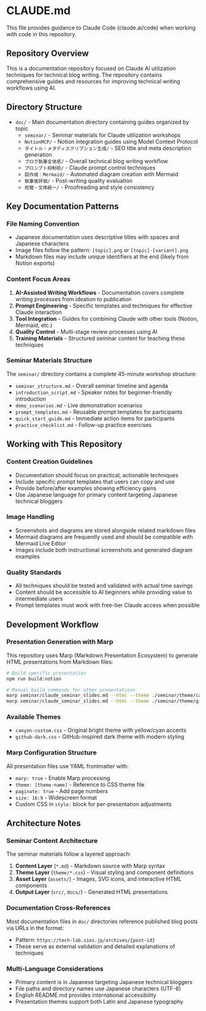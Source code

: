 # CLAUDE.md

This file provides guidance to Claude Code (claude.ai/code) when working with code in this repository.

## Repository Overview

This is a documentation repository focused on Claude AI utilization techniques for technical blog writing. The repository contains comprehensive guides and resources for improving technical writing workflows using AI.

## Directory Structure

- `doc/` - Main documentation directory containing guides organized by topic
  - `seminar/` - Seminar materials for Claude utilization workshops
  - `NotionMCP/` - Notion integration guides using Model Context Protocol
  - `タイトル・メタディスクリプション生成/` - SEO title and meta description generation
  - `ブログ執筆全体感/` - Overall technical blog writing workflow
  - `プロンプト抑制術/` - Claude prompt control techniques
  - `図作成：Mermaid/` - Automated diagram creation with Mermaid
  - `執筆後評価/` - Post-writing quality evaluation
  - `校閲・文体統一/` - Proofreading and style consistency

## Key Documentation Patterns

### File Naming Convention
- Japanese documentation uses descriptive titles with spaces and Japanese characters
- Image files follow the pattern: `[topic].png` or `[topic]-[variant].png`
- Markdown files may include unique identifiers at the end (likely from Notion exports)

### Content Focus Areas
1. **AI-Assisted Writing Workflows** - Documentation covers complete writing processes from ideation to publication
2. **Prompt Engineering** - Specific templates and techniques for effective Claude interaction
3. **Tool Integration** - Guides for combining Claude with other tools (Notion, Mermaid, etc.)
4. **Quality Control** - Multi-stage review processes using AI
5. **Training Materials** - Structured seminar content for teaching these techniques

### Seminar Materials Structure
The `seminar/` directory contains a complete 45-minute workshop structure:
- `seminar_structure.md` - Overall seminar timeline and agenda
- `introduction_script.md` - Speaker notes for beginner-friendly introduction
- `demo_scenarios.md` - Live demonstration scenarios
- `prompt_templates.md` - Reusable prompt templates for participants
- `quick_start_guide.md` - Immediate action items for participants
- `practice_checklist.md` - Follow-up practice exercises

## Working with This Repository

### Content Creation Guidelines
- Documentation should focus on practical, actionable techniques
- Include specific prompt templates that users can copy and use
- Provide before/after examples showing efficiency gains
- Use Japanese language for primary content targeting Japanese technical bloggers

### Image Handling
- Screenshots and diagrams are stored alongside related markdown files
- Mermaid diagrams are frequently used and should be compatible with Mermaid Live Editor
- Images include both instructional screenshots and generated diagram examples

### Quality Standards
- All techniques should be tested and validated with actual time savings
- Content should be accessible to AI beginners while providing value to intermediate users
- Prompt templates must work with free-tier Claude access when possible

## Development Workflow

### Presentation Generation with Marp
This repository uses Marp (Markdown Presentation Ecosystem) to generate HTML presentations from Markdown files:

```bash
# Build specific presentation
npm run build:notion

# Manual build commands for other presentations
marp seminar/claude_seminar_slides.md --html --theme ./seminar/theme/canyon-custom.css --output ./src/claude_seminar_slides.html
marp seminar/claude_seminar_slides.md --html --theme ./seminar/theme/github-dark.css --output ./src/claude_seminar_slides_dark.html
```

### Available Themes
- `canyon-custom.css` - Original bright theme with yellow/cyan accents
- `github-dark.css` - GitHub-inspired dark theme with modern styling

### Marp Configuration Structure
All presentation files use YAML frontmatter with:
- `marp: true` - Enable Marp processing
- `theme: [theme-name]` - Reference to CSS theme file
- `paginate: true` - Add page numbers
- `size: 16:9` - Widescreen format
- Custom CSS in `style:` block for per-presentation adjustments

## Architecture Notes

### Seminar Content Architecture
The seminar materials follow a layered approach:
1. **Content Layer** (`*.md`) - Markdown source with Marp syntax
2. **Theme Layer** (`theme/*.css`) - Visual styling and component definitions
3. **Asset Layer** (`assets/`) - Images, SVG icons, and interactive HTML components
4. **Output Layer** (`src/`, `docs/`) - Generated HTML presentations

### Documentation Cross-References
Most documentation files in `doc/` directories reference published blog posts via URLs in the format:
- Pattern: `https://tech-lab.sios.jp/archives/{post-id}`
- These serve as external validation and detailed explanations of techniques

### Multi-Language Considerations
- Primary content is in Japanese targeting Japanese technical bloggers
- File paths and directory names use Japanese characters (UTF-8)
- English README.md provides international accessibility
- Presentation themes support both Latin and Japanese typography